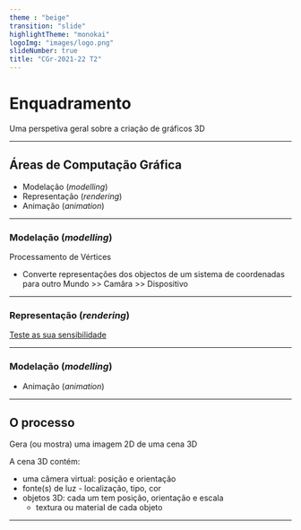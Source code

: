 ```yaml
---
theme : "beige"
transition: "slide"
highlightTheme: "monokai"
logoImg: "images/logo.png"
slideNumber: true
title: "CGr-2021-22 T2"
---
```


<!-- .slide: style="text-align: left;" -->
# Enquadramento

<aside class="notes">
Uma perspetiva geral sobre a criação de gráficos 3D
</aside>

---

## Áreas de Computação Gráfica
<!-- 
```{figure} /images/topicos.png
---
height: 100px
name: Tópicos
---
Grandes áreas de CGr.
``` -->

- Modelação (*modelling*)
- Representação (*rendering*)
- Animação (*animation*)


---
<!-- .slide: style="text-align: left;" -->
### Modelação (*modelling*)

Processamento de Vértices
- Converte representações dos objectos de um sistema de coordenadas para outro
Mundo >> Camâra >> Dispositivo

---
<!-- .slide: style="text-align: left;" -->
### Representação (*rendering*)

[Teste as sua sensibilidade](https://area.autodesk.com/fakeorfoto/)

---
<!-- .slide: style="text-align: left;" -->
### Modelação (*modelling*)


- Animação (*animation*)


---

<!-- .slide: style="text-align: left;" -->
## O processo

Gera (ou mostra) uma imagem 2D de uma cena 3D

A cena 3D contém:
- uma câmera virtual: posição e orientação
- fonte(s) de luz - localização, tipo, cor
- objetos 3D: cada um tem posição, orientação e escala
    - textura ou material de cada objeto

---